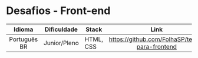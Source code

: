 # Desafios - Front-end

Idioma | Dificuldade | Stack | Link
:---:|:---:|---|:---:
Português BR | Junior/Pleno | HTML, CSS | https://github.com/FolhaSP/teste-para-frontend
